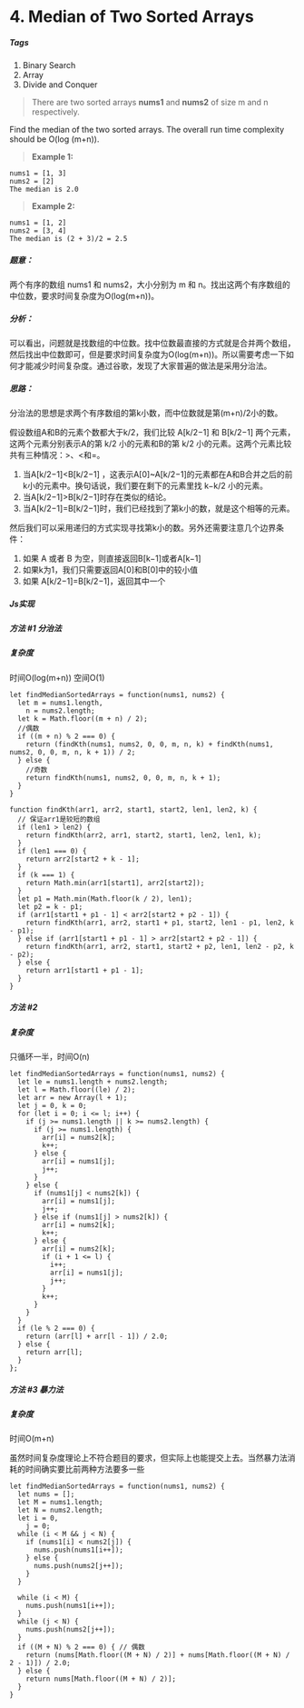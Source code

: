 # 4. Median of Two Sorted Arrays
##### Tags
1. Binary Search
2. Array
3. Divide and Conquer

> There are two sorted arrays <strong>nums1</strong> and <strong>nums2</strong> of size m and n respectively.
> 
Find the median of the two sorted arrays. The overall run time complexity should be O(log (m+n)).

><strong>Example 1:</strong>
>
```
nums1 = [1, 3]
nums2 = [2]
The median is 2.0
```
><strong>Example 2:</strong>
>
```
nums1 = [1, 2]
nums2 = [3, 4]
The median is (2 + 3)/2 = 2.5
```

##### 题意：
两个有序的数组 nums1 和 nums2，大小分别为 m 和 n。找出这两个有序数组的中位数，要求时间复杂度为O(log(m+n))。

##### 分析：
可以看出，问题就是找数组的中位数。找中位数最直接的方式就是合并两个数组，然后找出中位数即可，但是要求时间复杂度为O(log(m+n))。所以需要考虑一下如何才能减少时间复杂度。通过谷歌，发现了大家普遍的做法是采用分治法。

##### 思路：

分治法的思想是求两个有序数组的第k小数，而中位数就是第(m+n)/2小的数。

假设数组A和B的元素个数都大于k/2，我们比较 A[k/2−1] 和 B[k/2−1] 两个元素，这两个元素分别表示A的第 k/2 小的元素和B的第 k/2 小的元素。这两个元素比较共有三种情况：>、<和=。

1. 当A[k/2−1]<B[k/2−1] ，这表示A[0]~A[k/2−1]的元素都在A和B合并之后的前k小的元素中。换句话说，我们要在剩下的元素里找 k−k/2 小的元素。
2. 当A[k/2−1]>B[k/2−1]时存在类似的结论。
3. 当A[k/2−1]=B[k/2−1]时，我们已经找到了第k小的数，就是这个相等的元素。

然后我们可以采用递归的方式实现寻找第k小的数。另外还需要注意几个边界条件：
1. 如果 A 或者 B 为空，则直接返回B[k−1]或者A[k−1]
2. 如果k为1，我们只需要返回A[0]和B[0]中的较小值
3. 如果 A[k/2−1]=B[k/2−1]，返回其中一个

##### Js实现

##### 方法 #1 分治法
##### 复杂度
时间O(log(m+n)) 空间O(1)

```
let findMedianSortedArrays = function(nums1, nums2) {
  let m = nums1.length,
    n = nums2.length;
  let k = Math.floor((m + n) / 2);
  //偶数
  if ((m + n) % 2 === 0) {
    return (findKth(nums1, nums2, 0, 0, m, n, k) + findKth(nums1, nums2, 0, 0, m, n, k + 1)) / 2;
  } else {
    //奇数
    return findKth(nums1, nums2, 0, 0, m, n, k + 1);
  }
}

function findKth(arr1, arr2, start1, start2, len1, len2, k) {
  // 保证arr1是较短的数组
  if (len1 > len2) {
    return findKth(arr2, arr1, start2, start1, len2, len1, k);
  }
  if (len1 === 0) {
    return arr2[start2 + k - 1];
  }
  if (k === 1) {
    return Math.min(arr1[start1], arr2[start2]);
  }
  let p1 = Math.min(Math.floor(k / 2), len1);
  let p2 = k - p1;
  if (arr1[start1 + p1 - 1] < arr2[start2 + p2 - 1]) {
    return findKth(arr1, arr2, start1 + p1, start2, len1 - p1, len2, k - p1);
  } else if (arr1[start1 + p1 - 1] > arr2[start2 + p2 - 1]) {
    return findKth(arr1, arr2, start1, start2 + p2, len1, len2 - p2, k - p2);
  } else {
    return arr1[start1 + p1 - 1];
  }
}

```

##### 方法 #2 
##### 复杂度
只循环一半，时间O(n)

```
let findMedianSortedArrays = function(nums1, nums2) {
  let le = nums1.length + nums2.length;
  let l = Math.floor((le) / 2);
  let arr = new Array(l + 1);
  let j = 0, k = 0;
  for (let i = 0; i <= l; i++) {
    if (j >= nums1.length || k >= nums2.length) {
      if (j >= nums1.length) {
        arr[i] = nums2[k];
        k++;
      } else {
        arr[i] = nums1[j];
        j++;
      }
    } else {
      if (nums1[j] < nums2[k]) {
        arr[i] = nums1[j];
        j++;
      } else if (nums1[j] > nums2[k]) {
        arr[i] = nums2[k];
        k++;
      } else {
        arr[i] = nums2[k];
        if (i + 1 <= l) {
          i++;
          arr[i] = nums1[j];
          j++;
        }
        k++;
      }
    }
  }
  if (le % 2 === 0) {
    return (arr[l] + arr[l - 1]) / 2.0;
  } else {
    return arr[l];
  }
};
```

##### 方法 #3 暴力法
##### 复杂度
时间O(m+n)

虽然时间复杂度理论上不符合题目的要求，但实际上也能提交上去。当然暴力法消耗的时间确实要比前两种方法要多一些

```
let findMedianSortedArrays = function(nums1, nums2) {
  let nums = [];
  let M = nums1.length;
  let N = nums2.length;
  let i = 0,
    j = 0;
  while (i < M && j < N) {
    if (nums1[i] < nums2[j]) {
      nums.push(nums1[i++]);
    } else {
      nums.push(nums2[j++]);
    }
  }

  while (i < M) {
    nums.push(nums1[i++]);
  }
  while (j < N) {
    nums.push(nums2[j++]);
  }
  if ((M + N) % 2 === 0) { // 偶数
    return (nums[Math.floor((M + N) / 2)] + nums[Math.floor((M + N) / 2 - 1)]) / 2.0;
  } else {
    return nums[Math.floor((M + N) / 2)];
  }
}
```












